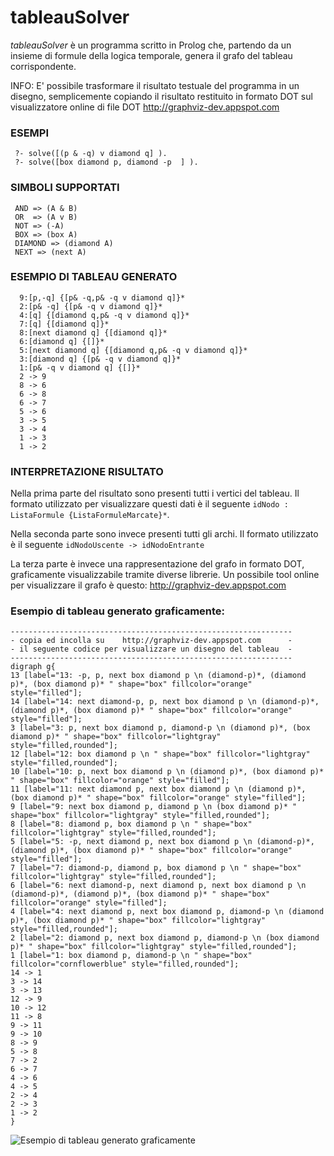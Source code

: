 # tableauSolver

*tableauSolver* è un programma scritto in Prolog che, partendo da un insieme di formule della logica temporale, genera il grafo del tableau corrispondente.

INFO: E' possibile trasformare il risultato testuale del programma in un disegno, semplicemente copiando il risultato restituito in formato DOT sul visualizzatore online di file DOT http://graphviz-dev.appspot.com


### ESEMPI
````
 ?- solve([(p & -q) v diamond q] ).
 ?- solve([box diamond p, diamond -p  ] ).
````

### SIMBOLI SUPPORTATI
````
 AND => (A & B)
 OR  => (A v B)
 NOT => (-A)
 BOX => (box A) 
 DIAMOND => (diamond A)
 NEXT => (next A)
````

### ESEMPIO DI TABLEAU GENERATO

````
  9:[p,-q] {[p& -q,p& -q v diamond q]}* 
  2:[p& -q] {[p& -q v diamond q]}* 
  4:[q] {[diamond q,p& -q v diamond q]}* 
  7:[q] {[diamond q]}* 
  8:[next diamond q] {[diamond q]}* 
  6:[diamond q] {[]}* 
  5:[next diamond q] {[diamond q,p& -q v diamond q]}* 
  3:[diamond q] {[p& -q v diamond q]}* 
  1:[p& -q v diamond q] {[]}* 
  2 -> 9
  8 -> 6
  6 -> 8
  6 -> 7
  5 -> 6
  3 -> 5
  3 -> 4
  1 -> 3
  1 -> 2
````

### INTERPRETAZIONE RISULTATO
 Nella prima parte del risultato sono presenti tutti i vertici del tableau. Il formato utilizzato per visualizzare questi dati è il seguente `idNodo : ListaFormule {ListaFormuleMarcate}*`.

 Nella seconda parte sono invece presenti tutti gli archi. Il formato utilizzato è il seguente `idNodoUscente -> idNodoEntrante`

  La terza parte è invece una rappresentazione del grafo in formato DOT, graficamente visualizzabile tramite diverse librerie.
  Un possibile tool online per visualizzare il grafo è questo: http://graphviz-dev.appspot.com
 



### Esempio di tableau generato graficamente:
````
---------------------------------------------------------------
- copia ed incolla su    http://graphviz-dev.appspot.com      -
- il seguente codice per visualizzare un disegno del tableau  -
---------------------------------------------------------------
digraph g{
13 [label="13: -p, p, next box diamond p \n (diamond-p)*, (diamond p)*, (box diamond p)* " shape="box" fillcolor="orange" style="filled"];
14 [label="14: next diamond-p, p, next box diamond p \n (diamond-p)*, (diamond p)*, (box diamond p)* " shape="box" fillcolor="orange" style="filled"];
3 [label="3: p, next box diamond p, diamond-p \n (diamond p)*, (box diamond p)* " shape="box" fillcolor="lightgray" style="filled,rounded"];
12 [label="12: box diamond p \n " shape="box" fillcolor="lightgray" style="filled,rounded"];
10 [label="10: p, next box diamond p \n (diamond p)*, (box diamond p)* " shape="box" fillcolor="orange" style="filled"];
11 [label="11: next diamond p, next box diamond p \n (diamond p)*, (box diamond p)* " shape="box" fillcolor="orange" style="filled"];
9 [label="9: next box diamond p, diamond p \n (box diamond p)* " shape="box" fillcolor="lightgray" style="filled,rounded"];
8 [label="8: diamond p, box diamond p \n " shape="box" fillcolor="lightgray" style="filled,rounded"];
5 [label="5: -p, next diamond p, next box diamond p \n (diamond-p)*, (diamond p)*, (box diamond p)* " shape="box" fillcolor="orange" style="filled"];
7 [label="7: diamond-p, diamond p, box diamond p \n " shape="box" fillcolor="lightgray" style="filled,rounded"];
6 [label="6: next diamond-p, next diamond p, next box diamond p \n (diamond-p)*, (diamond p)*, (box diamond p)* " shape="box" fillcolor="orange" style="filled"];
4 [label="4: next diamond p, next box diamond p, diamond-p \n (diamond p)*, (box diamond p)* " shape="box" fillcolor="lightgray" style="filled,rounded"];
2 [label="2: diamond p, next box diamond p, diamond-p \n (box diamond p)* " shape="box" fillcolor="lightgray" style="filled,rounded"];
1 [label="1: box diamond p, diamond-p \n " shape="box" fillcolor="cornflowerblue" style="filled,rounded"];
14 -> 1
3 -> 14
3 -> 13
12 -> 9
10 -> 12
11 -> 8
9 -> 11
9 -> 10
8 -> 9
5 -> 8
7 -> 2
6 -> 7
4 -> 6
4 -> 5
2 -> 4
2 -> 3
1 -> 2
}
````

![Esempio di tableau generato graficamente](https://raw.githubusercontent.com/work-out-web/tableauSolver/master/result-example.png)







